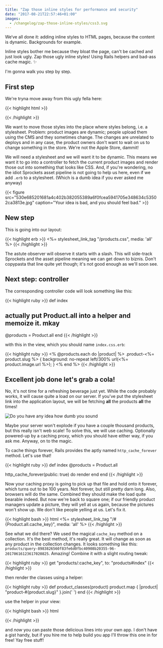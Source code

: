 ```yaml
---
title: "Zap those inline styles for performance and security"
date: "2017-08-21T22:57:46+01:00"
images:
  - /changelog/zap-those-inline-styles/css3.svg
---
```

We‘ve all done it: adding inline styles to HTML pages, because the content is dynamic. Backgrounds for example.
<!--more-->

Inline styles bother me because they bloat the page, can't be cached and just look ugly. Zap those ugly inline styles! Using Rails helpers and bad-ass cache magic. ✨

I'm gonna walk you step by step.

## First step
We're tryna move away from this ugly fella here:

{{< highlight html >}}
<section style="background: no-repeat left/300% url(<%= product.image.url %>);">
{{< /highlight >}}

We want to move those styles into the place where styles belong, i.e. a stylesheet. Problem: product images are dynamic; people upload them using the CMS and they sometimes change. The changes are unrelated to deploys and in any case, the product owners don't want to wait on us to change something in the store. We're not the Apple Store, dammit!

We will need a stylesheet and we will want it to be dynamic. This means we want it to go into a controller to fetch the current product images and render those out into something that looks like CSS. And, if you're wondering, no the idiot Sprockets asset pipeline is not going to help us here, even if we add `.erb` to a stylesheet. (Which is a dumb idea if you ever asked me anyway)

{{< figure src="530e685201681a4c402b382055389a6f0fcea5941705e348634c53502ca3813e.jpg" caption="Your idea is bad, and you should feel bad." >}}

## New step
This is going into our layout:

{{< highlight erb >}}
<%= stylesheet_link_tag "/products.css", media: 'all' %>
{{< /highlight >}}

The astute observer will observe it starts with a slash. This will side-track Sprockets and the asset pipeline meaning we can get down to biznis. Don't copypasta that line quite yet though; it's not good enough as we'll soon see.

## Next step: controller
The corresponding controller code will look something like this:

{{< highlight ruby >}}
def index
  # actually put Product.all into a helper and memoize it. mkay
  @products = Product.all
end
{{< /highlight >}}

with this in the view, which you should name `index.css.erb`:

{{< highlight ruby >}}
<% @products.each do |product| %>
.product-<%= product.slug %> {
  background: no-repeat left/300% url(<%= product.image.url %>);
}
<% end %>
{{< /highlight >}}

## Excellent job done let's grab a cola!

No, it's not time for a refreshing beverage just yet. While the code probably works, it will cause quite a load on our server. If you've put the stylesheet link into the application layout, we will be fetching **all** the products **all** the times!

<img alt="Do you have any idea how dumb you sound" src="/img/portfolio/a89022ec566abec5307db616b0aaa20adfecd8101f0936a99ac9cef5603b30a6.jpg">

Maybe your server won't explode if you have a couple thousand products, but this really isn't web scale! To solve this, we will use caching. Optionally powered-up by a caching proxy, which you should have either way, if you ask me. Anyway, on to the magic.

To cache things forever, Rails provides the aptly named `http_cache_forever` method. Let's use that!

{{< highlight ruby >}}
def index
  @products = Product.all

  http_cache_forever(public: true) do
    render
  end
end
{{< /highlight >}}

Now your caching proxy is going to pick up that file and hold onto it forever, which turns out to be 100 years. Not forever, but still pretty darn long. Also, browsers will do the same. Combined they should make the load quite bearable indeed. But now we're back to square one; if our friendly product managers update a picture, they will yell at us again, because the pictures won't show up. We don't like people yelling at us. Let's fix it.

{{< highlight bash >}} html
<%= stylesheet_link_tag "/#{Product.all.cache_key}", media: 'all' %>
{{< /highlight >}}

See what we did there? We used the magical `cache_key` method on a collection. It's the best method, it's really great. It will change as soon as any product in the collection changes. It looks something like this: `products/query-8983826560f83fe6d0fbc40908b20355-96-20170616123617020825`. Amazing! Combine it with a slight routing tweak:

{{< highlight ruby >}}
get "products/:cache_key", to: "products#index"
{{< /highlight >}}

then render the classes using a helper:

{{< highlight ruby >}}
def product_classes(product)
  product.map { |product| "product-#{product.slug}" }.join(' ')
end
{{< /highlight >}}

use the helper in your view:

{{< highlight bash >}} html
<section class="<%= product_classes(product) %>">
{{< /highlight >}}

and *now* you can paste those delicious lines into your own app. I don't have a gist handy, but if you hire me to help build you app I'll throw this one in for free! Yay free stuff!
